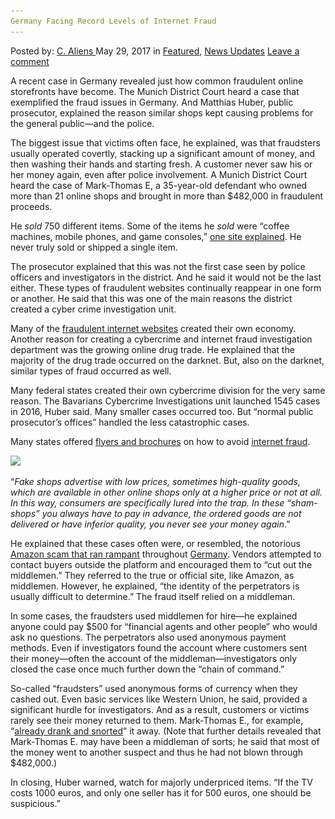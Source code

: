 ```yaml
---
Germany Facing Record Levels of Internet Fraud
---
```

<article class="post-listing post-20208 post type-post status-publish format-standard has-post-thumbnail hentry  tag-facing tag-fraud tag-germany tag-internet tag-levels tag-record">
    <div class="post-inner">
        <span>Posted by: <a href="https://www.deepdotweb.com/author/caliens/" title="">C. Aliens </a></span>
    <span>May 29, 2017</span>
    <span>in <a href="https://www.deepdotweb.com/category/deepdot-news/" rel="category tag">Featured</a>, <a href="https://www.deepdotweb.com/category/news-updates/" rel="category tag">News Updates</a></span>
    <span><a href="https://www.deepdotweb.com/2017/05/29/germany-facing-record-levels-internet-fraud/#respond">Leave a comment</a></span>
    </p>
    <div class="clear"></div>
    <div class="entry">
    <p>A recent case in Germany revealed just how common fraudulent online storefronts have become. The Munich District Court heard a case that exemplified the fraud issues in Germany. And Matthias Huber, public prosecutor, explained the reason similar shops kept causing problems for the general public—and the police.</p>
    <p>The biggest issue that victims often face, he explained, was that fraudsters usually operated covertly, stacking up a significant amount of money, and then washing their hands and starting fresh. A customer never saw his or her money again, even after police involvement. A Munich District Court heard the case of Mark-Thomas E, a 35-year-old defendant who owned more than 21 online shops and brought in more than $482,000 in fraudulent proceeds.</p>
    <p>He <em>sold</em> 750 different items. Some of the items he <em>sold</em> were “coffee machines, mobile phones, and game consoles,” <a href="http://mobil.stern.de/wirtschaft/news/fake-shops-im-netz--wie-betrueger-online-kaeufer-abzocken-7451040.html">one site explained</a>. He never truly sold or shipped a single item.</p>
    <p>The prosecutor explained that this was not the first case seen by police officers and investigators in the district. And he said it would not be the last either. These types of fraudulent websites continually reappear in one form or another. He said that this was one of the main reasons the district created a cyber crime investigation unit.</p>
    <p>Many of the <a href="https://www.deepdotweb.com/tag/fraud">fraudulent internet websites</a> created their own economy. Another reason for creating a cybercrime and internet fraud investigation department was the growing online drug trade. He explained that the majority of the drug trade occurred on the darknet. But, also on the darknet, similar types of fraud occurred​ as well.</p>
    <p>Many federal states created their own cybercrime division for the very same reason. The Bavarians Cybercrime Investigations unit launched 1545 cases in 2016, Huber said. Many smaller cases occurred too. But “normal public prosecutor&#8217;s offices” handled the less catastrophic cases.</p>
    <p>Many states offered <a href="https://www.scribd.com/document/348426319/Checkliste-Fake-Shops">flyers and brochures</a> on how to avoid <a href="https://www.deepdotweb.com/tag/web/">internet fraud</a>.</p>
    <p><img class="wp-image-20220 aligncenter" src="/imgs/2017/05/word-image-140.jpeg" srcset="/imgs/2017/05/word-image-140.jpeg 800w, /imgs/2017/05/word-image-140-300x191.jpeg 300w" sizes="(max-width: 800px) 100vw, 800px" /></p>
    <p>“<em>Fake shops advertise with low prices, sometimes high-quality goods, which are available in other online shops only at a higher price or not at all. In this way, consumers are specifically lured into the trap. In these &#8220;sham-shops&#8221; you always have to pay in advance, the ordered goods are not delivered or have inferior quality, you never see your money again</em>.”</p>
    <p>He explained that these cases often were, or resembled, the notorious <a href="https://www.onlinehaendler-news.de/recht/abmahnungen/27812-gehackt-und-dann-abgemahnt.html">Amazon scam that ran rampant</a> throughout <a href="https://www.deepdotweb.com/tag/german/">Germany</a>. Vendors attempted to contact buyers outside the platform and encouraged them to “cut out the middlemen.” They​ referred to the true or official site, like Amazon, as middlemen. However, he explained, “the identity of the perpetrators is usually difficult to determine.” The fraud itself relied on a middleman.</p>
    <p>In some cases, the fraudsters used middlemen for hire—he explained anyone could pay $500 for “financial agents and other people” who would ask no questions. The perpetrators also used anonymous payment methods. Even if investigators found the account where customers sent their money—often the account of the middleman—investigators only closed the case once much further down the “chain of command.”</p>
    <p>So-called “fraudsters” used anonymous forms of currency when they cashed out. Even basic services like Western Union, he said, provided a significant hurdle for investigators. And as a result, customers or victims rarely see their money returned to them. Mark-Thomas E., for example, “<a href="http://www.sueddeutsche.de/muenchen/prozess-am-landgericht-internet-betrug-in-faellen-1.3496194">already drank and snorted</a>” it away. (Note that further details revealed that Mark-Thomas E. may have been a middleman of sorts; he said that most of the money went to another suspect and thus he had not blown through $482,000.)</p>
    <p>In closing, Huber warned, watch for majorly underpriced items. &#8220;If the TV costs 1000 euros, and only one seller has it for 500 euros, one should be suspicious.”</p>
    </div>
    <span style="display:none"><a href="https://www.deepdotweb.com/tag/facing/" rel="tag">facing</a> <a href="https://www.deepdotweb.com/tag/fraud/" rel="tag">fraud</a> <a href="https://www.deepdotweb.com/tag/germany/" rel="tag">germany</a> <a href="https://www.deepdotweb.com/tag/internet/" rel="tag">internet</a> <a href="https://www.deepdotweb.com/tag/levels/" rel="tag">levels</a> <a href="https://www.deepdotweb.com/tag/record/" rel="tag">record</a></span> <span style="display:none" class="updated">2017-05-29</span>
    <div style="display:none" class="vcard author" itemprop="author" itemscope itemtype="http://schema.org/Person"><strong class="fn" itemprop="name"><a href="https://www.deepdotweb.com/author/caliens/" title="Posts by C. Aliens" rel="author">C. Aliens</a></strong></div>
    </div>
</article>

